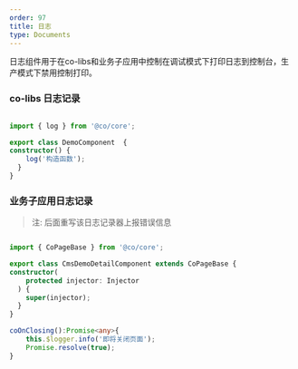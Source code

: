 ```yaml
---
order: 97
title: 日志
type: Documents
---
```


日志组件用于在co-libs和业务子应用中控制在调试模式下打印日志到控制台，生产模式下禁用控制打印。

### co-libs 日志记录


```ts

import { log } from '@co/core';

export class DemoComponent  {
constructor() {
    log('构造函数');
  }
}

```



### 业务子应用日志记录

> 注: 后面重写该日志记录器上报错误信息

```ts

import { CoPageBase } from '@co/core';

export class CmsDemoDetailComponent extends CoPageBase {
constructor(
    protected injector: Injector
  ) {
    super(injector);
  }
}

coOnClosing():Promise<any>{
    this.$logger.info('即将关闭页面');
    Promise.resolve(true);
}
```